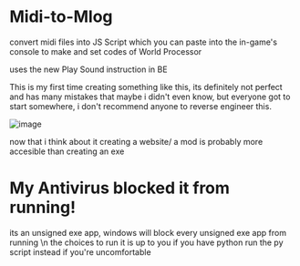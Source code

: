 # Midi-to-Mlog
convert midi files into JS Script which you can paste into the in-game's console to make and set codes of World Processor

uses the new Play Sound instruction in BE

This is my first time creating something like this, its definitely not perfect and has many mistakes that maybe i didn't even know, but everyone got to start somewhere, i don't recommend anyone to reverse engineer this.

![image](https://github.com/user-attachments/assets/c2c13362-4e42-42c7-a516-592bad856fc1)

now that i think about it creating a website/ a mod is probably more accesible than creating an exe

# My Antivirus blocked it from running!
its an unsigned exe app, windows will block every unsigned exe app from running \n
the choices to run it is up to you
if you have python run the py script instead if you're uncomfortable

